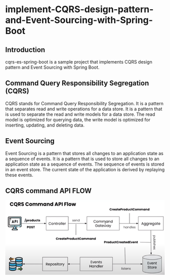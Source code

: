 # implement-CQRS-design-pattern-and-Event-Sourcing-with-Spring-Boot

## Introduction
cqrs-es-spring-boot is a sample project that implements CQRS design pattern and Event Sourcing with Spring Boot.

## Command Query Responsibility Segregation (CQRS)
CQRS stands for Command Query Responsibility Segregation. It is a pattern that separates read and write operations for a data store. It is a pattern that is used to separate the read and write models for a data store. The read model is optimized for querying data, the write model is optimized for inserting, updating, and deleting data.

## Event Sourcing
Event Sourcing is a pattern that stores all changes to an application state as a sequence of events. It is a pattern that is used to store all changes to an application state as a sequence of events. The sequence of events is stored in an event store. The current state of the application is derived by replaying these events.

## CQRS command API FLOW
![CQRS command API FLOW](assets/cqrs-command-api-flow.png)



